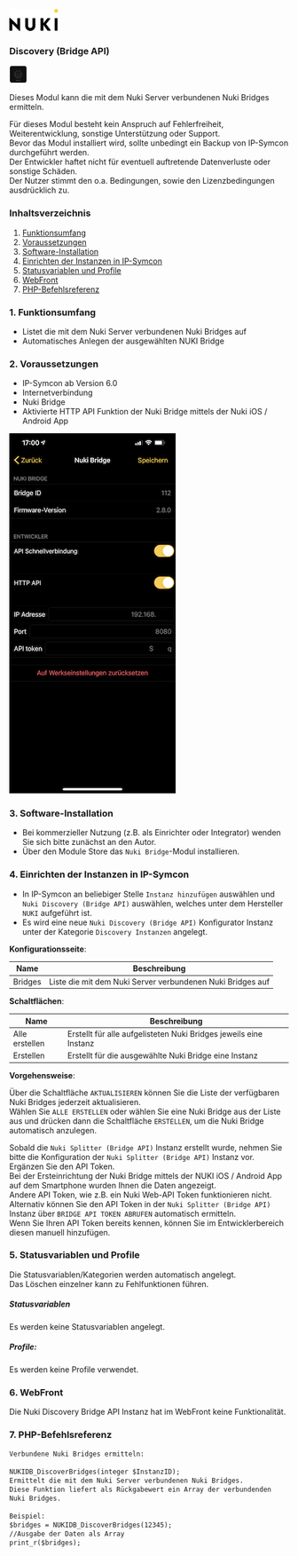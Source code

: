 [![Image](../imgs/NUKI_Logo.png)](https://nuki.io/de/)
### Discovery (Bridge API)
[![Image](../imgs/NUKI_Bridge.png)]()  

Dieses Modul kann die mit dem Nuki Server verbundenen Nuki Bridges ermitteln.  

Für dieses Modul besteht kein Anspruch auf Fehlerfreiheit, Weiterentwicklung, sonstige Unterstützung oder Support.  
Bevor das Modul installiert wird, sollte unbedingt ein Backup von IP-Symcon durchgeführt werden.  
Der Entwickler haftet nicht für eventuell auftretende Datenverluste oder sonstige Schäden.  
Der Nutzer stimmt den o.a. Bedingungen, sowie den Lizenzbedingungen ausdrücklich zu.

### Inhaltsverzeichnis

1. [Funktionsumfang](#1-funktionsumfang)
2. [Voraussetzungen](#2-voraussetzungen)
3. [Software-Installation](#3-software-installation)
4. [Einrichten der Instanzen in IP-Symcon](#4-einrichten-der-instanzen-in-ip-symcon)
5. [Statusvariablen und Profile](#5-statusvariablen-und-profile)
6. [WebFront](#6-webfront)
7. [PHP-Befehlsreferenz](#7-php-befehlsreferenz)

### 1. Funktionsumfang

* Listet die mit dem Nuki Server verbundenen Nuki Bridges auf
* Automatisches Anlegen der ausgewählten NUKI Bridge

### 2. Voraussetzungen

- IP-Symcon ab Version 6.0
- Internetverbindung
- Nuki Bridge
- Aktivierte HTTP API Funktion der Nuki Bridge mittels der Nuki iOS / Android App

[![Image](../imgs/NUKI_Bridge_HTTP_API.PNG)]()

### 3. Software-Installation

* Bei kommerzieller Nutzung (z.B. als Einrichter oder Integrator) wenden Sie sich bitte zunächst an den Autor.
* Über den Module Store das `Nuki Bridge`-Modul installieren.

### 4. Einrichten der Instanzen in IP-Symcon

- In IP-Symcon an beliebiger Stelle `Instanz hinzufügen` auswählen und `Nuki Discovery (Bridge API)` auswählen, welches unter dem Hersteller `NUKI` aufgeführt ist.
- Es wird eine neue `Nuki Discovery (Bridge API)` Konfigurator Instanz unter der Kategorie `Discovery Instanzen` angelegt.


__Konfigurationsseite__:

| Name    | Beschreibung                                               |
|---------|------------------------------------------------------------|
| Bridges | Liste die mit dem Nuki Server verbundenen Nuki Bridges auf |

__Schaltflächen__:

| Name           | Beschreibung                                                      |
|----------------|-------------------------------------------------------------------|
| Alle erstellen | Erstellt für alle aufgelisteten Nuki Bridges jeweils eine Instanz |
| Erstellen      | Erstellt für die ausgewählte Nuki Bridge eine Instanz             |

__Vorgehensweise__:

Über die Schaltfläche `AKTUALISIEREN` können Sie die Liste der verfügbaren Nuki Bridges jederzeit aktualisieren.  
Wählen Sie `ALLE ERSTELLEN` oder wählen Sie eine Nuki Bridge aus der Liste aus und drücken dann die Schaltfläche `ERSTELLEN`, um die Nuki Bridge automatisch anzulegen.  

Sobald die `Nuki Splitter (Bridge API)` Instanz erstellt wurde, nehmen Sie bitte die Konfiguration der `Nuki Splitter (Bridge API)` Instanz vor.  
Ergänzen Sie den API Token.  
Bei der Ersteinrichtung der Nuki Bridge mittels der NUKI iOS / Android App auf dem Smartphone wurden Ihnen die Daten angezeigt.  
Andere API Token, wie z.B. ein Nuki Web-API Token funktionieren nicht.  
Alternativ können Sie den API Token in der `Nuki Splitter (Bridge API)` Instanz über `BRIDGE API TOKEN ABRUFEN` automatisch ermitteln.  
Wenn Sie Ihren API Token bereits kennen, können Sie im Entwicklerbereich diesen manuell hinzufügen.

### 5. Statusvariablen und Profile

Die Statusvariablen/Kategorien werden automatisch angelegt.  
Das Löschen einzelner kann zu Fehlfunktionen führen.

##### Statusvariablen

Es werden keine Statusvariablen angelegt.

##### Profile:

Es werden keine Profile verwendet.

### 6. WebFront

Die Nuki Discovery Bridge API Instanz hat im WebFront keine Funktionalität.

### 7. PHP-Befehlsreferenz

```text
Verbundene Nuki Bridges ermitteln: 

NUKIDB_DiscoverBridges(integer $InstanzID);  
Ermittelt die mit dem Nuki Server verbundenen Nuki Bridges.  
Diese Funktion liefert als Rückgabewert ein Array der verbundenden Nuki Bridges.  

Beispiel:  
$bridges = NUKIDB_DiscoverBridges(12345);  
//Ausgabe der Daten als Array
print_r($bridges);  
```